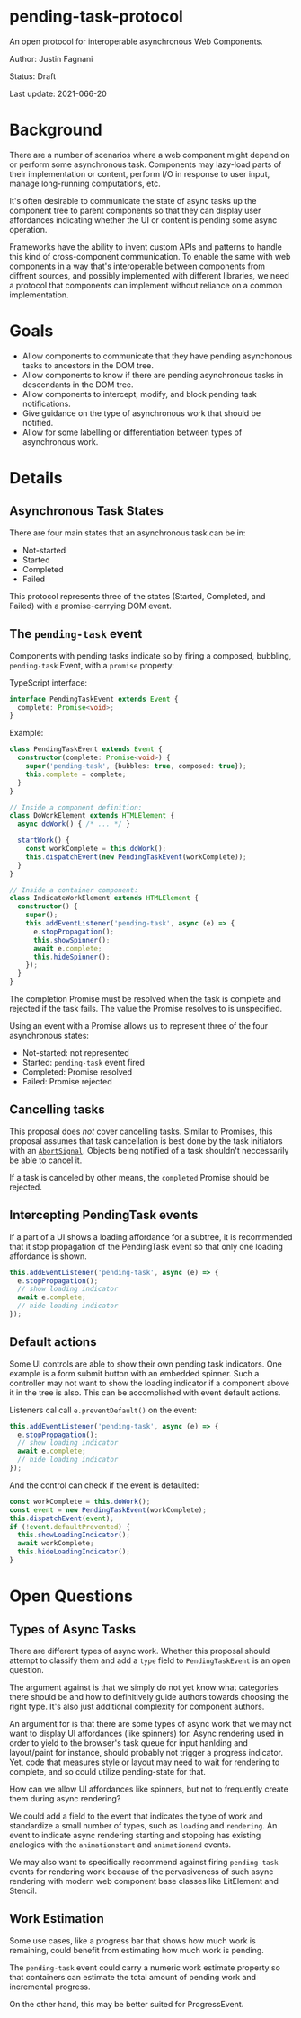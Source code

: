 # pending-task-protocol

An open protocol for interoperable asynchronous Web Components.

Author: Justin Fagnani

Status: Draft

Last update: 2021-066-20

# Background

There are a number of scenarios where a web component might depend on or perform some asynchronous task. Components may lazy-load parts of their implementation or content, perform I/O in response to user input, manage long-running computations, etc.

It's often desirable to communicate the state of async tasks up the component tree to parent components so that they can display user affordances indicating whether the UI or content is pending some async operation.

Frameworks have the ability to invent custom APIs and patterns to handle this kind of cross-component communication. To enable the same with web components in a way that's interoperable between components from diffrent sources, and possibly implemented with different libraries, we need a protocol that components can implement without reliance on a common implementation.

# Goals

* Allow components to communicate that they have pending asynchonous tasks to ancestors in the DOM tree.
* Allow components to know if there are pending asynchronous tasks in descendants in the DOM tree.
* Allow components to intercept, modify, and block pending task notifications.
* Give guidance on the type of asynchronous work that should be notified.
* Allow for some labelling or differentiation between types of asynchronous work.

# Details

## Asynchronous Task States

There are four main states that an asynchronous task can be in:

* Not-started
* Started
* Completed
* Failed

This protocol represents three of the states (Started, Completed, and Failed) with a promise-carrying DOM event.

## The `pending-task` event

Components with pending tasks indicate so by firing a composed, bubbling, `pending-task` Event, with a `promise` property:

TypeScript interface:
```ts
interface PendingTaskEvent extends Event {
  complete: Promise<void>;
}
```

Example:

```ts
class PendingTaskEvent extends Event {
  constructor(complete: Promise<void>) {
    super('pending-task', {bubbles: true, composed: true});
    this.complete = complete;
  }
}

// Inside a component definition:
class DoWorkElement extends HTMLElement {
  async doWork() { /* ... */ }

  startWork() {
    const workComplete = this.doWork();
    this.dispatchEvent(new PendingTaskEvent(workComplete));
  }
}

// Inside a container component:
class IndicateWorkElement extends HTMLElement {
  constructor() {
    super();
    this.addEventListener('pending-task', async (e) => {
      e.stopPropagation();
      this.showSpinner();
      await e.complete;
      this.hideSpinner();
    });
  }
}
```

The completion Promise must be resolved when the task is complete and rejected if the task fails. The value the Promise resolves to is unspecified.

Using an event with a Promise allows us to represent three of the four asynchronous states:

* Not-started: not represented
* Started: `pending-task` event fired
* Completed: Promise resolved
* Failed: Promise rejected

## Cancelling tasks

This proposal does _not_ cover cancelling tasks. Similar to Promises, this proposal assumes that task cancellation is best done by the task initiators with an [`AbortSignal`](https://developer.mozilla.org/en-US/docs/Web/API/AbortSignal). Objects being notified of a task shouldn't neccessarily be able to cancel it.

If a task is canceled by other means, the `completed` Promise should be rejected.

## Intercepting PendingTask events

If a part of a UI shows a loading affordance for a subtree, it is recommended that it stop propagation of the PendingTask event so that only one loading affordance is shown.

```ts
this.addEventListener('pending-task', async (e) => {
  e.stopPropagation();
  // show loading indicator
  await e.complete;
  // hide loading indicator
});
```

## Default actions

Some UI controls are able to show their own pending task indicators. One example is a form submit button with an embedded spinner. Such a controller may not want to show the loading indicator if a component above it in the tree is also. This can be accomplished with event default actions.

Listeners cal call `e.preventDefault()` on the event:

```ts
this.addEventListener('pending-task', async (e) => {
  e.stopPropagation();
  // show loading indicator
  await e.complete;
  // hide loading indicator
});
```

And the control can check if the event is defaulted:

```ts
const workComplete = this.doWork();
const event = new PendingTaskEvent(workComplete);
this.dispatchEvent(event);
if (!event.defaultPrevented) {
  this.showLoadingIndicator();
  await workComplete;
  this.hideLoadingIndicator();
}
```

# Open Questions

## Types of Async Tasks

There are different types of async work. Whether this proposal should attempt to classify them and add a `type` field to `PendingTaskEvent` is an open question.

The argument against is that we simply do not yet know what categories there should be and how to definitively guide authors towards choosing the right type. It's also just additional complexity for component authors.

An argument for is that there are some types of async work that we may not want to display UI affordances (like spinners) for. Async rendering used in order to yield to the browser's task queue for input hanlding and layout/paint for instance, should probably not trigger a progress indicator. Yet, code that measures style or layout may need to wait for rendering to complete, and so could utilize pending-state for that.

How can we allow UI affordances like spinners, but not to frequently create them during async rendering?

We could add a field to the event that indicates the type of work and standardize a small number of types, such as `loading` and `rendering`. An event to indicate async rendering starting and stopping has existing analogies with the `animationstart` and `animationend` events.

We may also want to specifically recommend against firing `pending-task` events for rendering work because of the pervasiveness of such async rendering with modern web component base classes like LitElement and Stencil.

## Work Estimation

Some use cases, like a progress bar that shows how much work is remaining, could benefit from estimating how much work is pending.

The `pending-task` event could carry a numeric work estimate property so that containers can estimate the total amount of pending work and incremental progress.

On the other hand, this may be better suited for ProgressEvent.